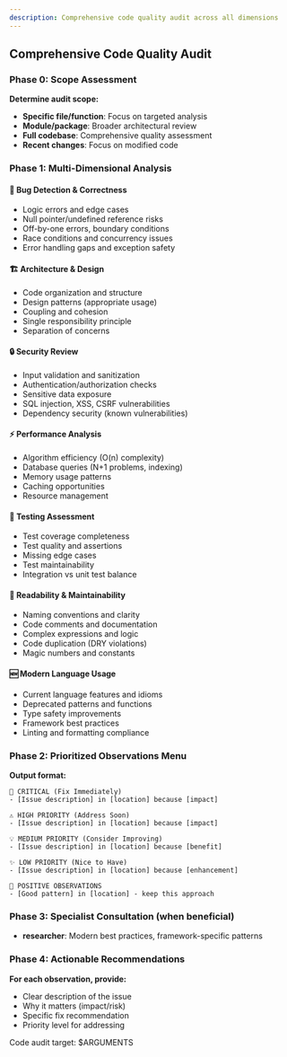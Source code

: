 ```yaml
---
description: Comprehensive code quality audit across all dimensions
---
```


## Comprehensive Code Quality Audit

### Phase 0: Scope Assessment

**Determine audit scope:**

- **Specific file/function**: Focus on targeted analysis
- **Module/package**: Broader architectural review
- **Full codebase**: Comprehensive quality assessment
- **Recent changes**: Focus on modified code

### Phase 1: Multi-Dimensional Analysis

#### 🐛 **Bug Detection & Correctness**

- Logic errors and edge cases
- Null pointer/undefined reference risks
- Off-by-one errors, boundary conditions
- Race conditions and concurrency issues
- Error handling gaps and exception safety

#### 🏗️ **Architecture & Design**

- Code organization and structure
- Design patterns (appropriate usage)
- Coupling and cohesion
- Single responsibility principle
- Separation of concerns

#### 🔒 **Security Review**

- Input validation and sanitization
- Authentication/authorization checks
- Sensitive data exposure
- SQL injection, XSS, CSRF vulnerabilities
- Dependency security (known vulnerabilities)

#### ⚡ **Performance Analysis**

- Algorithm efficiency (O(n) complexity)
- Database queries (N+1 problems, indexing)
- Memory usage patterns
- Caching opportunities
- Resource management

#### 🧪 **Testing Assessment**

- Test coverage completeness
- Test quality and assertions
- Missing edge cases
- Test maintainability
- Integration vs unit test balance

#### 📖 **Readability & Maintainability**

- Naming conventions and clarity
- Code comments and documentation
- Complex expressions and logic
- Code duplication (DRY violations)
- Magic numbers and constants

#### 🆕 **Modern Language Usage**

- Current language features and idioms
- Deprecated patterns and functions
- Type safety improvements
- Framework best practices
- Linting and formatting compliance

### Phase 2: Prioritized Observations Menu

**Output format:**

```
🚨 CRITICAL (Fix Immediately)
- [Issue description] in [location] because [impact]

⚠️ HIGH PRIORITY (Address Soon)
- [Issue description] in [location] because [impact]

💡 MEDIUM PRIORITY (Consider Improving)
- [Issue description] in [location] because [benefit]

✨ LOW PRIORITY (Nice to Have)
- [Issue description] in [location] because [enhancement]

🎉 POSITIVE OBSERVATIONS
- [Good pattern] in [location] - keep this approach
```

### Phase 3: Specialist Consultation (when beneficial)

- **researcher**: Modern best practices, framework-specific patterns

### Phase 4: Actionable Recommendations

**For each observation, provide:**

- Clear description of the issue
- Why it matters (impact/risk)
- Specific fix recommendation
- Priority level for addressing

Code audit target: $ARGUMENTS

